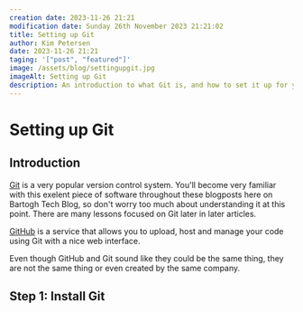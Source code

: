 ```yaml
---
creation date: 2023-11-26 21:21
modification date: Sunday 26th November 2023 21:21:02
title: Setting up Git
author: Kim Petersen
date: 2023-11-26 21:21
taging: '["post", "featured"]'
image: /assets/blog/settingupgit.jpg
imageAlt: Setting up Git
description: An introduction to what Git is, and how to set it up for your personal use.
---
```

# Setting up Git

## Introduction

[Git](https://git-scm.com/) is a very popular version control system. You'll become very familiar with this exelent piece of software throughout these blogposts here on Bartogh Tech Blog, so don't worry too much about understanding it at this point. There are many lessons focused on Git later in later articles.

[GitHub](https://github.com/) is a service that allows you to upload, host and manage your code using Git with a nice web interface.

Even though GitHub and Git sound like they could be the same thing, they are not the same thing or even created by the same company.

## Step 1: Install Git


